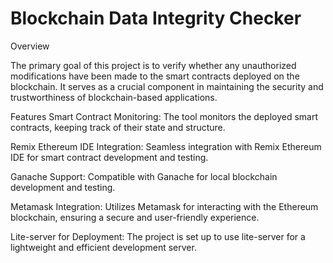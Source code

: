 # Blockchain Data Integrity Checker
Overview

 The primary goal of this project is to verify whether any unauthorized modifications have been made to the smart contracts deployed on the blockchain. It serves as a crucial component in maintaining the security and trustworthiness of blockchain-based applications.

 Features
Smart Contract Monitoring: The tool monitors the deployed smart contracts, keeping track of their state and structure.

Remix Ethereum IDE Integration: Seamless integration with Remix Ethereum IDE for smart contract development and testing.

Ganache Support: Compatible with Ganache for local blockchain development and testing.

Metamask Integration: Utilizes Metamask for interacting with the Ethereum blockchain, ensuring a secure and user-friendly experience.

Lite-server for Deployment: The project is set up to use lite-server for a lightweight and efficient development server.

